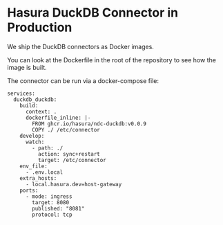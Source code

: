 # Hasura DuckDB Connector in Production
We ship the DuckDB connectors as Docker images.

You can look at the Dockerfile in the root of the repository to see how the image is built.

The connector can be run via a docker-compose file:

```
services:
  duckdb_duckdb:
    build:
      context: .
      dockerfile_inline: |-
        FROM ghcr.io/hasura/ndc-duckdb:v0.0.9
        COPY ./ /etc/connector
    develop:
      watch:
        - path: ./
          action: sync+restart
          target: /etc/connector
    env_file:
      - .env.local
    extra_hosts:
      - local.hasura.dev=host-gateway
    ports:
      - mode: ingress
        target: 8080
        published: "8081"
        protocol: tcp
```